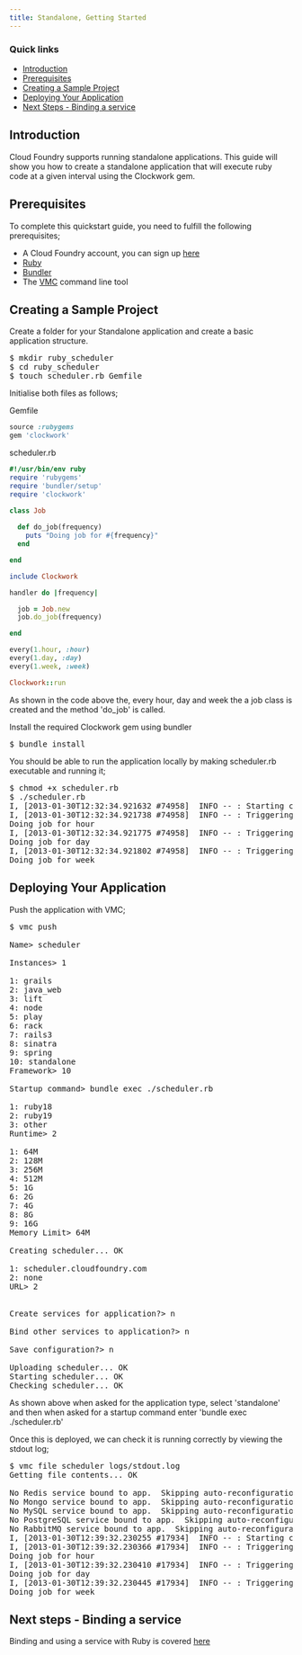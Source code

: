 ```yaml
---
title: Standalone, Getting Started
---
```


### Quick links ###
* [Introduction](#intro)
* [Prerequisites](#prerequisites)
* [Creating a Sample Project](#sample-project)
* [Deploying Your Application](#deploying)
* [Next Steps - Binding a service](#next-steps)

## <a id='intro'></a>Introduction ##

Cloud Foundry supports running standalone applications. This guide will show you how to create a standalone application that will execute ruby code at a given interval using the Clockwork gem.

## <a id='prerequisites'></a>Prerequisites ##

To complete this quickstart guide, you need to fulfill the following prerequisites;

* A Cloud Foundry account, you can sign up [here](https://my.cloudfoundry.com/signup)
* [Ruby](http://www.ruby-lang.org/en/)
* [Bundler](http://gembundler.com/)
* The [VMC](../../managing-apps/) command line tool 

## <a id='sample-project'></a>Creating a Sample Project ##

Create a folder for your Standalone application and create a basic application structure.

<pre class="terminal">
$ mkdir ruby_scheduler
$ cd ruby_scheduler
$ touch scheduler.rb Gemfile
</pre>

Initialise both files as follows;

Gemfile

~~~ruby
source :rubygems
gem 'clockwork'
~~~

scheduler.rb

~~~ruby
#!/usr/bin/env ruby
require 'rubygems'
require 'bundler/setup'
require 'clockwork'

class Job
  
  def do_job(frequency)
    puts "Doing job for #{frequency}"
  end

end

include Clockwork

handler do |frequency|

  job = Job.new
  job.do_job(frequency)

end

every(1.hour, :hour)
every(1.day, :day)
every(1.week, :week)

Clockwork::run
~~~

As shown in the code above the, every hour, day and week the a job class is created and the method 'do_job' is called. 

Install the required Clockwork gem using bundler

<pre class="terminal">
$ bundle install
</pre>

You should be able to run the application locally by making scheduler.rb executable and running it;

<pre class="terminal">
$ chmod +x scheduler.rb
$ ./scheduler.rb
I, [2013-01-30T12:32:34.921632 #74958]  INFO -- : Starting clock for 3 events: [ hour day week ]
I, [2013-01-30T12:32:34.921738 #74958]  INFO -- : Triggering '#&lt;Clockwork::Event:0x007fd51a1ec9f8&gt;'
Doing job for hour
I, [2013-01-30T12:32:34.921775 #74958]  INFO -- : Triggering '#&lt;Clockwork::Event:0x007fd51a1ec980&gt;'
Doing job for day
I, [2013-01-30T12:32:34.921802 #74958]  INFO -- : Triggering '#&lt;Clockwork::Event:0x007fd51a1ec908&gt;'
Doing job for week
</pre>

## <a id='deploying'></a>Deploying Your Application ##

Push the application with VMC;

<pre class="terminal">
$ vmc push

Name> scheduler  

Instances> 1

1: grails
2: java_web
3: lift
4: node
5: play
6: rack
7: rails3
8: sinatra
9: spring
10: standalone
Framework> 10

Startup command> bundle exec ./scheduler.rb

1: ruby18
2: ruby19
3: other
Runtime> 2

1: 64M
2: 128M
3: 256M
4: 512M
5: 1G
6: 2G
7: 4G
8: 8G
9: 16G
Memory Limit> 64M

Creating scheduler... OK

1: scheduler.cloudfoundry.com
2: none
URL> 2                         


Create services for application?> n

Bind other services to application?> n

Save configuration?> n

Uploading scheduler... OK
Starting scheduler... OK
Checking scheduler... OK
</pre>

As shown above when asked for the application type, select 'standalone' and then when asked for a startup command enter 'bundle exec ./scheduler.rb'

Once this is deployed, we can check it is running correctly by viewing the stdout log;

<pre class="terminal">
$ vmc file scheduler logs/stdout.log
Getting file contents... OK

No Redis service bound to app.  Skipping auto-reconfiguration.
No Mongo service bound to app.  Skipping auto-reconfiguration.
No MySQL service bound to app.  Skipping auto-reconfiguration.
No PostgreSQL service bound to app.  Skipping auto-reconfiguration.
No RabbitMQ service bound to app.  Skipping auto-reconfiguration.
I, [2013-01-30T12:39:32.230255 #17934]  INFO -- : Starting clock for 3 events: [ hour day week ]
I, [2013-01-30T12:39:32.230366 #17934]  INFO -- : Triggering '#&lt;Clockwork::Event:0x000000012205a0&gt;'
Doing job for hour
I, [2013-01-30T12:39:32.230410 #17934]  INFO -- : Triggering '#&lt;Clockwork::Event:0x00000001220500&gt;'
Doing job for day
I, [2013-01-30T12:39:32.230445 #17934]  INFO -- : Triggering '#&lt;Clockwork::Event:0x00000001220488&gt;'
Doing job for week
</pre>

## <a id='next-steps'></a>Next steps - Binding a service ##

Binding and using a service with Ruby is covered [here](./ruby-service-bindings.html)